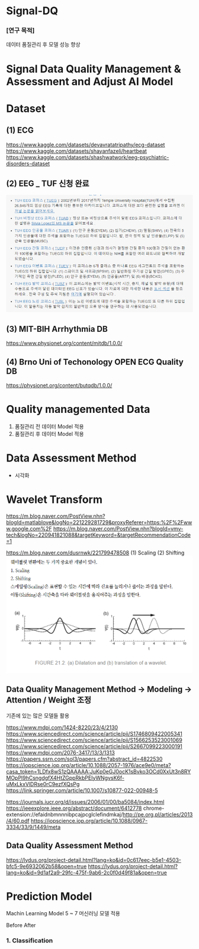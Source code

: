 # Signal-DQ

### [연구 목적]
데이터 품질관리 후 모델 성능 향상

# Signal Data Quality Management & Assessment and Adjust AI Model

# Dataset
## (1) ECG
https://www.kaggle.com/datasets/devavratatripathy/ecg-dataset
https://www.kaggle.com/datasets/shayanfazeli/heartbeat
https://www.kaggle.com/datasets/shashwatwork/eeg-psychiatric-disorders-dataset


## (2) EEG _ TUF 신청 완료
![alt text](image.png)

## (3) MIT-BIH Arrhythmia DB
https://www.physionet.org/content/mitdb/1.0.0/

## (4) Brno Uni of Techonology OPEN ECG Quality DB
https://physionet.org/content/butqdb/1.0.0/

# Quality managemented Data
1. 품질관리 전 데이터 Model 적용
2. 품질관리 후 데이터 Model 적용


# Data Assessment Method 
- 시각화


# Wavelet Transform
https://m.blog.naver.com/PostView.nhn?blogId=matlablove&logNo=221229281729&proxyReferer=https:%2F%2Fwww.google.com%2F
https://m.blog.naver.com/PostView.nhn?blogId=vmv-tech&logNo=220941821088&targetKeyword=&targetRecommendationCode=1

https://m.blog.naver.com/dusrnwk/221799478508
(1) Scaling
(2) Shifting 
![alt text](image-1.png)


## Data Quality Management Method -> Modeling -> Attention / Weight 조정
기존에 있는 많은 모델들 활용

https://www.mdpi.com/1424-8220/23/4/2130
https://www.sciencedirect.com/science/article/pii/S1746809422005341
https://www.sciencedirect.com/science/article/pii/S1566253523001069
https://www.sciencedirect.com/science/article/pii/S2667099223000191
https://www.mdpi.com/2076-3417/13/3/1313
https://papers.ssrn.com/sol3/papers.cfm?abstract_id=4822530
https://iopscience.iop.org/article/10.1088/2057-1976/ace9e0/meta?casa_token=1LDfx8wS1zQAAAAA:JuKp0eGJ0ocK1sBvko3OCd0XxUt3n8RYMOpPl9hCsngdgfX4HtZGppRkbPEIyWNgvsK6f-uMxLkxVlDRse0rC9ezfXQsPg
https://link.springer.com/article/10.1007/s10877-022-00948-5


https://journals.iucr.org/d/issues/2006/01/00/ba5084/index.html
https://ieeexplore.ieee.org/abstract/document/6412778
chrome-extension://efaidnbmnnnibpcajpcglclefindmkaj/http://pe.org.pl/articles/2013/4/60.pdf
https://iopscience.iop.org/article/10.1088/0967-3334/33/9/1449/meta

## Data Quality Assessment Method
https://lydus.org/project-detail.html?lang=ko&id=0c617eec-b5e1-4503-bfc5-9e6932062b58&open=true
https://lydus.org/project-detail.html?lang=ko&id=9d1af2a9-29fc-475f-9ab6-2c0f0d49f81a&open=true

# Prediction Model
Machin Learning Model 
5 ~ 7 머신러닝 모델 적용

Before After

### 1. Classification
